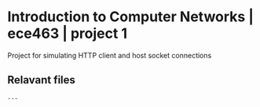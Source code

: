 # Introduction to Computer Networks | ece463 | project 1

Project for simulating HTTP client and host socket connections

## Relavant files 
    ---
